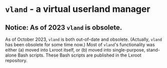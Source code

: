 # `vland` - a virtual userland manager

##  Notice: As of 2023 `vland` is obsolete.

As of October 2023, `vland` is both out-of-date and obsolete.  (Actually, `vland` has been obsolete for some time now.)  Most of `vland`'s functionality was either (a) moved into Lxroot itself, or (b) moved into single-purpose, stand-alone Bash scripts.  These Bash scripts are published in the Lxroot repository.
